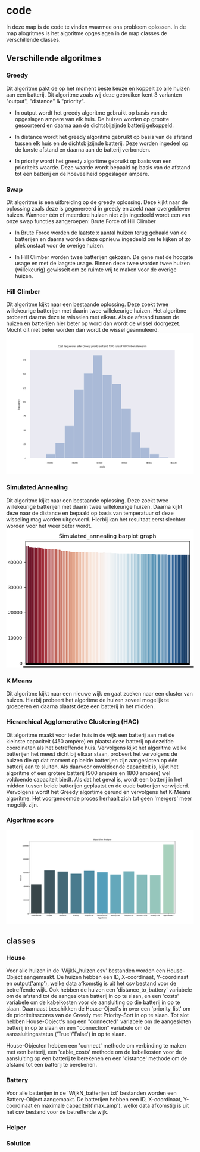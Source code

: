 # code

In deze map is de code te vinden waarmee ons probleem oplossen. In de map alogritmes is het algoritme opgeslagen in de map classes de verschillende classes.

## Verschillende algoritmes
### Greedy
Dit algoritme pakt de op het moment beste keuze en koppelt zo alle huizen aan een batterij. Dit algoritme zoals wij deze gebruiken kent 3 varianten "output", "distance" & "priority".

- In output wordt het greedy algoritme gebruikt op basis van de opgeslagen ampere van elk huis. De huizen worden op grootte gesoorteerd en daarna aan de dichtsbijzijnde batterij gekoppeld.

- In distance wordt het greedy algoritme gebruikt op basis van de afstand tussen elk huis en de dichtsbijzijnde batterij. Deze worden ingedeel op de korste afstand en daarna aan de batterij verbonden.

- In priority wordt het greedy algoritme gebruikt op basis van een prioriteits waarde. Deze waarde wordt bepaald op basis van de afstand tot een batterij en de hoeveelheid opgeslagen ampere.

### Swap
Dit algoritme is een uitbreiding op de greedy oplossing. Deze kijkt naar de oplossing zoals deze is gegenereerd in greedy en zoekt naar overgebleven huizen. Wanneer één of meerdere huizen niet zijn ingedeeld wordt een van onze swap functies aangeroepen: Brute Force of Hill Climber

- In Brute Force worden de laatste x aantal huizen terug gehaald van de batterijen en daarna worden deze opnieuw ingedeeld om te kijken of zo plek onstaat voor de overige huizen.

- In Hill Climber worden twee batterijen gekozen. De gene met de hoogste usage en met de laagste usage. Binnen deze twee worden twee huizen (willekeurig) gewisselt om zo ruimte vrij te maken voor de overige huizen.

### Hill Climber
Dit algoritme kijkt naar een bestaande oplossing. Deze zoekt twee willekeurige batterijen met daarin twee willekeurige huizen. Het algoritme probeert daarna deze te wisselen met elkaar. Als de afstand tussen de huizen en batterijen hier beter op word dan wordt de wissel doorgezet. Mocht dit niet beter worden dan wordt de wissel geannuleerd.
<img src="https://github.com/broekm006/SmartGrid/blob/master/resultaten/RandomHillClimber_Wijk1/Cost%20frequencies%20after%20Greedy%20priority%20sort%20and%201000%20runs%20of%20HillClimber%20afterwards.png"/>

### Simulated Annealing
Dit algoritme kijkt naar een bestaande oplossing. Deze zoekt twee willekeurige batterijen met daarin twee willekeurige huizen. Daarna kijkt deze naar de distance en bepaald op basis van temperatuur of deze wisseling mag worden uitgevoerd. Hierbij kan het resultaat eerst slechter worden voor het weer beter wordt.
<img src="https://github.com/broekm006/SmartGrid/blob/master/resultaten/visualisaties/simulated.PNG"/>

### K Means
Dit algoritme kijkt naar een nieuwe wijk en gaat zoeken naar een cluster van huizen. Hierbij probeert het algoritme de huizen zoveel mogelijk te groeperen en daarna plaatst deze een batterij in het midden.

### Hierarchical Agglomerative Clustering (HAC)
Dit algoritme maakt voor ieder huis in de wijk een batterij aan met de kleinste capaciteit (450 ampère) en plaatst deze batterij op dezelfde coordinaten als het betreffende huis. Vervolgens kijkt het algoritme welke batterijen het meest dicht bij elkaar staan, probeert het vervolgens de huizen die op dat moment op beide batterijen zijn aangesloten op één batterij aan te sluiten. Als daarvoor onvoldoende capaciteit is, kijkt het algoritme of een grotere batterij (900 ampére en 1800 ampére) wel voldoende capaciteit biedt. Als dat het geval is, wordt een batterij in het midden tussen beide batterijen geplaatst en de oude batterijen verwijderd. Vervolgens wordt het Greedy algortime gerund en vervolgens het K-Means algoritme. Het voorgenoemde proces herhaalt zich tot geen 'mergers' meer mogelijk zijn.

### Algoritme score
<img src="https://github.com/broekm006/SmartGrid/blob/master/resultaten/visualisaties/all_algorithms.png"/>

## classes

### House
Voor alle huizen in de 'WijkN_huizen.csv' bestanden worden een House-Object aangemaakt. De huizen hebben een ID, X-coordinaat, Y-coordinaat en output('amp'), welke data afkomstig is uit het csv bestand voor de betreffende wijk. Ook hebben de huizen  een 'distance_to_battery' variabele om de afstand tot de aangesloten batterij in op te slaan, en een 'costs' variabele om de kabelkosten voor de aansluiting op die batterij in op te slaan. Daarnaast beschikken de House-Oject's in over een 'priority_list' om de prioriteitsscores van de Greedy met Priority-Sort in op te slaan. Tot slot hebben House-Object's nog een "connected" variabele om de aangesloten batterij in op te slaan en een "connection" variabele om de aanssluitingsstatus ('True'/'False') in op te slaan.

House-Objecten hebben een 'connect' methode om verbinding te maken met een batterij, een 'cable_costs' methode om de kabelkosten voor de aansluiting op een batterij te berekenen en een 'distance' methode om de afstand tot een batterij te berekenen.

### Battery
Voor alle batterijen in de 'WijkN_batterijen.txt' bestanden worden een Battery-Object aangemaakt. De batterijen hebben een ID, X-coordinaat, Y-coordinaat en maximale capaciteit('max_amp'), welke data afkomstig is uit het csv bestand voor de betreffende wijk.

### Helper


### Solution
